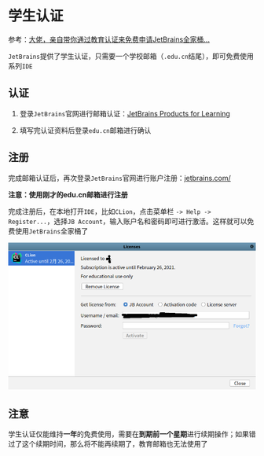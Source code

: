 
# 学生认证

参考：[大佬，亲自带你通过教育认证来免费申请JetBrains全家桶...](https://zhuanlan.zhihu.com/p/90353449)

`JetBrains`提供了学生认证，只需要一个学校邮箱（`.edu.cn`结尾），即可免费使用系列`IDE`

## 认证

1. 登录`JetBrains`官网进行邮箱认证：[JetBrains Products for Learning](https://www.jetbrains.com/shop/eform/students)

2. 填写完认证资料后登录`edu.cn`邮箱进行确认

## 注册

完成邮箱认证后，再次登录`JetBrains`官网进行账户注册：[jetbrains.com/](https://www.jetbrains.com/)

**注意：使用刚才的edu.cn邮箱进行注册**

完成注册后，在本地打开`IDE`，比如`CLion`，点击菜单栏 `-> Help -> Register...`，选择`JB Account`，输入账户名和密码即可进行激活。这样就可以免费使用`JetBrains`全家桶了

![](./imgs/jetbrains-register.png)

## 注意

学生认证仅能维持**一年**的免费使用，需要在**到期前一个星期**进行续期操作；如果错过了这个续期时间，那么将不能再续期了，教育邮箱也无法使用了
